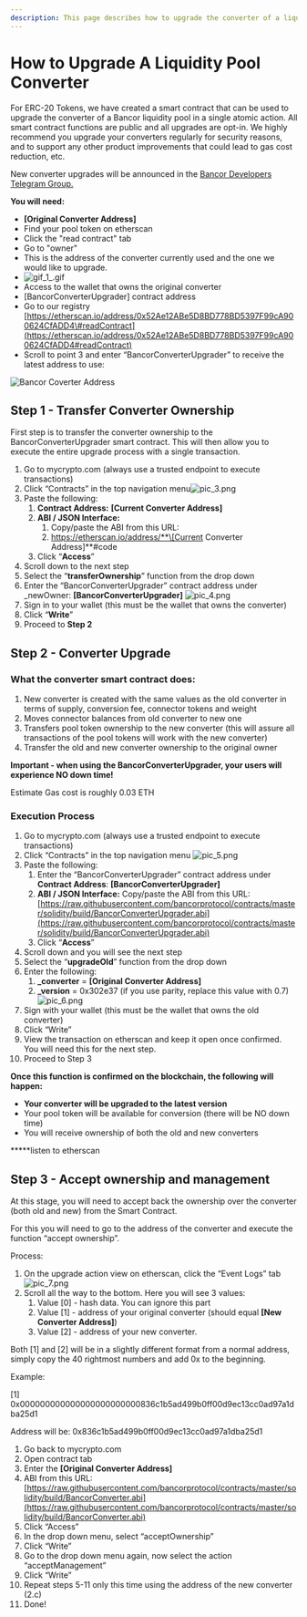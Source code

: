 ```yaml
---
description: This page describes how to upgrade the converter of a liquidity pool
---
```


# How to Upgrade A Liquidity Pool Converter

For ERC-20 Tokens, we have created a smart contract that can be used to upgrade the converter of a Bancor liquidity pool in a single atomic action. All smart contract functions are public and all upgrades are opt-in. We highly recommend you upgrade your converters regularly for security reasons, and to support any other product improvements that could lead to gas cost reduction, etc.

New converter upgrades will be announced in the [Bancor Developers Telegram Group.](https://t.me/BancorDevelopers)

**You will need:**

* **\[Original Converter Address\]**
* Find your pool token on etherscan
* Click the "read contract" tab
* Go to "owner" 
* This is the address of the converter currently used and the one we would like to upgrade.
* ![gif\_1\_.gif](https://support.bancor.network/hc/article_attachments/360006559599/gif_1_.gif)
* Access to the wallet that owns the original converter
* \[BancorConverterUpgrader\] contract address
* Go to our registry [https://etherscan.io/address/0x52Ae12ABe5D8BD778BD5397F99cA900624CfADD4\#readContract](https://etherscan.io/address/0x52Ae12ABe5D8BD778BD5397F99cA900624CfADD4#readContract)
* Scroll to point 3 and enter “BancorConverterUpgrader” to receive the latest address to use:

![Bancor Coverter Address ](https://support.bancor.network/hc/article_attachments/360006541380/pic_2.png)

## Step 1 - Transfer Converter Ownership

First step is to transfer the converter ownership to the BancorConverterUpgrader smart contract. This will then allow you to execute the entire upgrade process with a single transaction. 

1. Go to mycrypto.com \(always use a trusted endpoint to execute transactions\)
2. Click “Contracts” in the top navigation menu![pic\_3.png](https://support.bancor.network/hc/article_attachments/360006541400/pic_3.png)
3. Paste the following:
   1. **Contract Address:** **\[Current Converter Address\]**
   2. **ABI / JSON Interface:** 
      1. Copy/paste the ABI from this URL:
      2. https://etherscan.io/address/**\[Current Converter Address\]**\#code 
   3. Click “**Access**”
4. Scroll down to the next step
5. Select the “**transferOwnership**” function from the drop down
6. Enter the “BancorConverterUpgrader” contract address under \_newOwner: **\[BancorConverterUpgrader\]** ![pic\_4.png](https://support.bancor.network/hc/article_attachments/360006559919/pic_4.png)
7. Sign in to your wallet \(this must be the wallet that owns the converter\)
8. Click “**Write**”
9. Proceed to **Step 2**

## Step 2 - Converter Upgrade 

### What the converter smart contract does:

1. New converter is created with the same values as the old converter in terms of supply, conversion fee, connector tokens and weight
2. Moves connector balances from old converter to new one
3. Transfers pool token ownership to the new converter \(this will assure all transactions of the pool tokens will work with the new converter\)
4. Transfer the old and new converter ownership to the original owner

**Important - when using the BancorConverterUpgrader, your users will experience NO down time!**

Estimate Gas cost is roughly 0.03 ETH

### Execution Process

1. Go to mycrypto.com \(always use a trusted endpoint to execute transactions\)
2. Click “Contracts” in the top navigation menu ![pic\_5.png](https://support.bancor.network/hc/article_attachments/360006559899/pic_5.png)
3. Paste the following:
   1. Enter the “BancorConverterUpgrader” contract address under **Contract Address**: **\[BancorConverterUpgrader\]**
   2. **ABI / JSON Interface:** Copy/paste the ABI from this URL: [https://raw.githubusercontent.com/bancorprotocol/contracts/master/solidity/build/BancorConverterUpgrader.abi](https://raw.githubusercontent.com/bancorprotocol/contracts/master/solidity/build/BancorConverterUpgrader.abi)
   3. Click “**Access**”
4. Scroll down and you will see the next step
5. Select the “**upgradeOld**” function from the drop down
6. Enter the following:
   1. **\_converter** = **\[Original Converter Address\]**
   2. **\_version** =  0x302e37  \(if you use parity, replace this value with 0.7\)![pic\_6.png](https://support.bancor.network/hc/article_attachments/360006541800/pic_6.png)
7. Sign with your wallet \(this must be the wallet that owns the old converter\)
8. Click “Write”
9. View the transaction on etherscan and keep it open once confirmed. You will need this for the next step.
10. Proceed to Step 3

**Once this function is confirmed on the blockchain, the following will happen:**

* **Your converter will be upgraded to the latest version**
* Your pool token will be available for conversion \(there will be NO down time\)
* You will receive ownership of both the old and new converters

\*\*\*\*\*listen to etherscan

## Step 3 - Accept ownership and management 

At this stage, you will need to accept back the ownership over the converter \(both old and new\) from the Smart Contract.

For this you will need to go to the address of the converter and execute the function “accept ownership”.

Process:

1. On the upgrade action view on etherscan, click the “Event Logs” tab ![pic\_7.png](https://support.bancor.network/hc/article_attachments/360006541820/pic_7.png)
2. Scroll all the way to the bottom. Here you will see 3 values:
   1. Value \[0\] - hash data. You can ignore this part
   2. Value \[1\] - address of your original converter \(should equal  **\[New Converter Address\]**\)
   3. Value \[2\] - address of your new converter. 

Both \[1\] and \[2\] will be in a slightly different format from a normal address, simply copy the 40 rightmost numbers and add 0x to the beginning.

Example:

\[1\] 0x000000000000000000000000836c1b5ad499b0ff00d9ec13cc0ad97a1dba25d1

Address will be: 0x836c1b5ad499b0ff00d9ec13cc0ad97a1dba25d1

1. Go back to mycrypto.com
2. Open contract tab
3. Enter the  **\[Original Converter Address\]**
4. ABI from this URL: [https://raw.githubusercontent.com/bancorprotocol/contracts/master/solidity/build/BancorConverter.abi](https://raw.githubusercontent.com/bancorprotocol/contracts/master/solidity/build/BancorConverter.abi)
5. Click “Access”
6. In the drop down menu, select “acceptOwnership”
7. Click “Write”
8. Go to the drop down menu again, now select the action “acceptManagement”
9. Click “Write”
10. Repeat steps 5-11 only this time using the address of the new converter \(2.c\)
11. Done!

